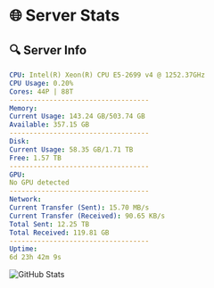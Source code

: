 # 🌐 Server Stats
## 🔍 Server Info
```yaml
CPU: Intel(R) Xeon(R) CPU E5-2699 v4 @ 1252.37GHz
CPU Usage: 0.20%
Cores: 44P | 88T
-----------------------------------
Memory:
Current Usage: 143.24 GB/503.74 GB
Available: 357.15 GB
-----------------------------------
Disk:
Current Usage: 58.35 GB/1.71 TB
Free: 1.57 TB
-----------------------------------
GPU:
No GPU detected
-----------------------------------
Network:
Current Transfer (Sent): 15.70 MB/s
Current Transfer (Received): 90.65 KB/s
Total Sent: 12.25 TB
Total Received: 119.81 GB
-----------------------------------
Uptime:
6d 23h 42m 9s
```
![GitHub Stats](https://img.shields.io/badge/Updated-2025-03-14_21:04:58-blue)